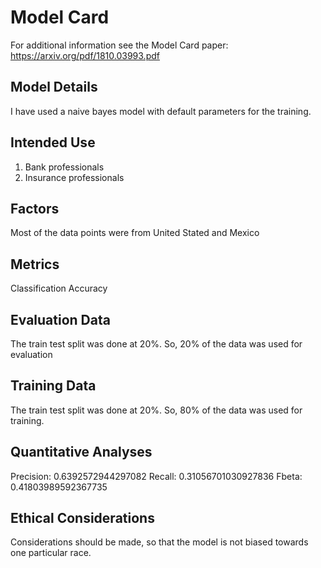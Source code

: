 # Model Card

For additional information see the Model Card paper: https://arxiv.org/pdf/1810.03993.pdf

## Model Details
I have used a naive bayes model with default parameters for the training.

## Intended Use
1. Bank professionals
2. Insurance professionals

## Factors
Most of the data points were from United Stated and Mexico

## Metrics
Classification Accuracy

## Evaluation Data
The train test split was done at 20%. So, 20% of the data was used for evaluation

## Training Data
The train test split was done at 20%. So, 80% of the data was used for training.

## Quantitative Analyses
Precision: 0.6392572944297082
Recall: 0.31056701030927836
Fbeta: 0.41803989592367735

## Ethical Considerations
Considerations should be made, so that the model is not biased towards one particular race. 
